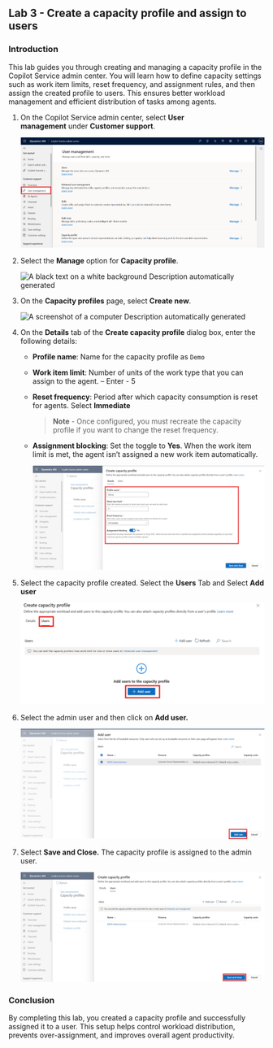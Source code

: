 ## Lab 3 - Create a capacity profile and assign to users

### Introduction

This lab guides you through creating and managing a capacity profile in
the Copilot Service admin center. You will learn how to define capacity
settings such as work item limits, reset frequency, and assignment
rules, and then assign the created profile to users. This ensures better
workload management and efficient distribution of tasks among agents.

1.  On the Copilot Service admin center, select **User
    management** under **Customer support**.

    ![](./media/image1.png)

2.  Select the **Manage** option for **Capacity profile**.

    ![A black text on a white background Description automatically
  generated](./media/image2.png)

3.  On the **Capacity profiles** page, select **Create new**.

    ![A screenshot of a computer Description automatically
  generated](./media/image3.png)


4.  On the **Details** tab of the **Create capacity profile** dialog
    box, enter the following details:

    - **Profile name**: Name for the capacity profile as `Demo`

    - **Work item limit**: Number of units of the work type that you can
      assign to the agent. – Enter - 5

    - **Reset frequency**: Period after which capacity consumption is
      reset for agents. Select **Immediate**

      > **Note** - Once configured, you must recreate the capacity profile
      if you want to change the reset frequency.

    - **Assignment blocking**: Set the toggle to **Yes**. When the work
      item limit is met, the agent isn’t assigned a new work item
      automatically.

      ![](./media/image4.png)

5.  Select the capacity profile created. Select the **Users** Tab and
    Select **Add user**

    ![](./media/image5.png)

6.  Select the admin user and then click on **Add user.**

    ![](./media/image6.png)

7.  Select **Save and Close.** The capacity profile is assigned to the
    admin user.
    
    ![](./media/image7.png)

### Conclusion

By completing this lab, you created a capacity profile and successfully
assigned it to a user. This setup helps control workload distribution,
prevents over-assignment, and improves overall agent productivity.
